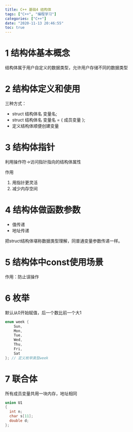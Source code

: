 ```yaml
---
title: C++ 基础4 结构体
tags: ["C++", "编程学习"]
categories: ["C++"]
date: "2020-11-13 20:46:55"
toc: true
---
```



# 1 结构体基本概念
结构体属于用户自定义的数据类型，允许用户存储不同的数据类型

# 2 结构体定义和使用
三种方式：
- struct 结构体名 变量名;
- struct 结构体名 变量名 = { 成员变量 };
- 定义结构体顺便创建变量

# 3 结构体指针
利用操作符->访问指针指向的结构体属性

作用

1. 用指针更灵活
2. 减少内存空间

# 4 结构体做函数参数
- 值传递
- 地址传递

把struct结构体堪称数据类型理解，同普通变量参数传递一样。

# 5 结构体中const使用场景
作用：防止误操作

# 6 枚举
默认从0开始赋值，后一个数比前一个大1

```cpp
enum week {
    Sun, 
    Mon, 
    Tue,
    Wed, 
    Thu,
    Fri, 
    Sat
}; // 定义枚举类型week
```

# 7 联合体
所有成员变量共用一块内存，地址相同
```cpp
union U1
{
  int n;
  char s[11];
  double d;
};
```